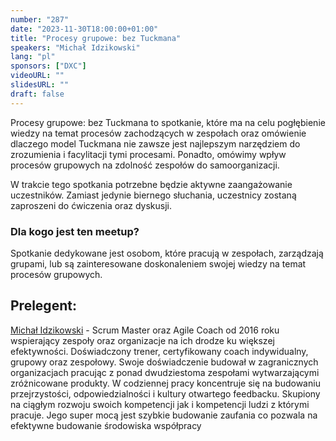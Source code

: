```yaml
---
number: "287"
date: "2023-11-30T18:00:00+01:00"
title: "Procesy grupowe: bez Tuckmana"
speakers: "Michał Idzikowski"
lang: "pl"
sponsors: ["DXC"]
videoURL: ""
slidesURL: ""
draft: false
---
```


Procesy grupowe: bez Tuckmana to spotkanie, które ma na celu pogłębienie wiedzy na temat procesów zachodzących w zespołach oraz omówienie dlaczego model Tuckmana nie zawsze jest najlepszym narzędziem do zrozumienia i facylitacji tymi procesami. Ponadto, omówimy wpływ procesów grupowych na zdolność zespołów do samoorganizacji.

W trakcie tego spotkania potrzebne będzie aktywne zaangażowanie uczestników. Zamiast jedynie biernego słuchania, uczestnicy zostaną zaproszeni do ćwiczenia oraz dyskusji.

### Dla kogo jest ten meetup?

Spotkanie dedykowane jest osobom, które pracują w zespołach, zarządzają grupami, lub są zainteresowane doskonaleniem swojej wiedzy na temat procesów grupowych.

## Prelegent:

[Michał Idzikowski](https://www.linkedin.com/in/michal-idzikowski/) - Scrum Master oraz Agile Coach od 2016 roku wspierający zespoły oraz organizacje na ich drodze ku większej efektywności. Doświadczony trener, certyfikowany coach indywidualny, grupowy oraz zespołowy. Swoje doświadczenie budował w zagranicznych organizacjach pracując z ponad dwudziestoma zespołami wytwarzającymi zróżnicowane produkty. W codziennej pracy koncentruje się na budowaniu przejrzystości, odpowiedzialności i kultury otwartego feedbacku. Skupiony na ciągłym rozwoju swoich kompetencji jak i kompetencji ludzi z którymi pracuje. Jego super mocą jest szybkie budowanie zaufania co pozwala na efektywne budowanie środowiska współpracy